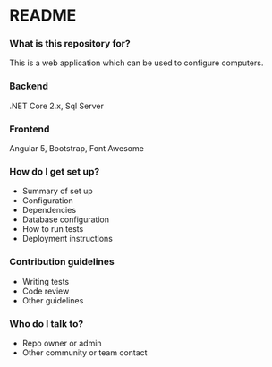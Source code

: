 # README #

### What is this repository for? ###

This is a web application which can be used to configure computers.

### Backend ###
.NET Core 2.x, Sql Server

### Frontend ###
Angular 5, Bootstrap, Font Awesome

### How do I get set up? ###

* Summary of set up
* Configuration
* Dependencies
* Database configuration
* How to run tests
* Deployment instructions

### Contribution guidelines ###

* Writing tests
* Code review
* Other guidelines

### Who do I talk to? ###

* Repo owner or admin
* Other community or team contact
